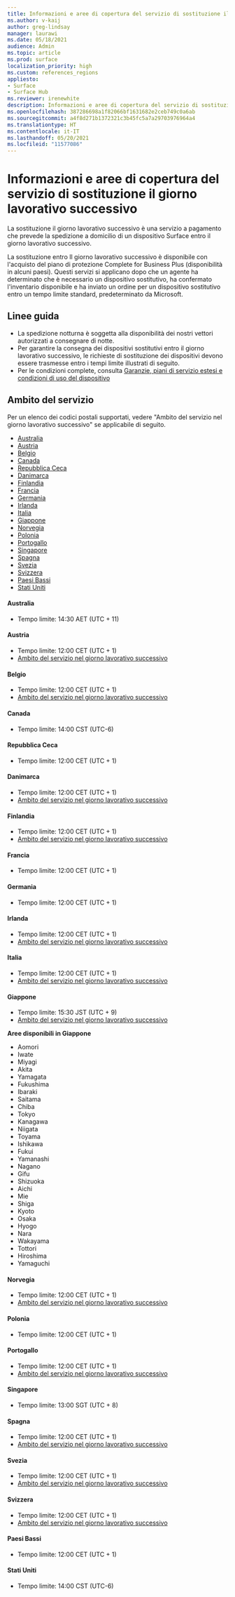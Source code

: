 ```yaml
---
title: Informazioni e aree di copertura del servizio di sostituzione il giorno lavorativo successivo
ms.author: v-kaij
author: greg-lindsay
manager: laurawi
ms.date: 05/18/2021
audience: Admin
ms.topic: article
ms.prod: surface
localization_priority: high
ms.custom: references_regions
appliesto:
- Surface
- Surface Hub
ms.reviewer: irenewhite
description: Informazioni e aree di copertura del servizio di sostituzione il giorno lavorativo successivo.
ms.openlocfilehash: 387286698a1f82066bf1631682e2ceb749c0a6ab
ms.sourcegitcommit: a4f8d271b1372321c3b45fc5a7a29703976964a4
ms.translationtype: HT
ms.contentlocale: it-IT
ms.lasthandoff: 05/20/2021
ms.locfileid: "11577086"
---
```

# <a name="next-business-day-replacement-information--coverage-areas"></a>Informazioni e aree di copertura del servizio di sostituzione il giorno lavorativo successivo

La sostituzione il giorno lavorativo successivo è una servizio a pagamento che prevede la spedizione a domicilio di un dispositivo Surface entro il giorno lavorativo successivo. 

La sostituzione entro Il giorno lavorativo successivo è disponibile con l'acquisto del piano di protezione Complete for Business Plus (disponibilità in alcuni paesi). Questi servizi si applicano dopo che un agente ha determinato che è necessario un dispositivo sostitutivo, ha confermato l'inventario disponibile e ha inviato un ordine per un dispositivo sostitutivo entro un  tempo limite standard, predeterminato da Microsoft. 

## <a name="guidelines"></a>Linee guida

- La spedizione notturna è soggetta alla disponibilità dei nostri vettori autorizzati a consegnare di notte.
- Per garantire la consegna dei dispositivi sostitutivi entro il giorno lavorativo successivo, le richieste di sostituzione dei dispositivi devono essere trasmesse entro i tempi limite illustrati di seguito.
- Per le condizioni complete, consulta [Garanzie, piani di servizio estesi e condizioni di uso del dispositivo](https://support.microsoft.com/topic/warranties-extended-service-plans-and-terms-conditions-for-your-device-eedf7a23-84a7-1a47-480b-0e10503eedf5)

## <a name="coverage"></a>Ambito del servizio

Per un elenco dei codici postali supportati, vedere "Ambito del servizio nel giorno lavorativo successivo" se applicabile di seguito. 

- [Australia](#australia)
- [Austria](#austria)
- [Belgio](#belgium)
- [Canada](#canada)
- [Repubblica Ceca](#czech-republic)
- [Danimarca](#denmark)
- [Finlandia](#finland)
- [Francia](#france)
- [Germania](#germany)
- [Irlanda](#ireland)
- [Italia](#italy)
- [Giappone](#japan)
- [Norvegia](#norway)
- [Polonia](#poland)
- [Portogallo](#portugal)
- [Singapore](#singapore)
- [Spagna](#spain)
- [Svezia](#sweden)
- [Svizzera](#switzerland)
- [Paesi Bassi](#the-netherlands)
- [Stati Uniti](#united-states)


#### <a name="australia"></a>Australia

- Tempo limite: 14:30 AET (UTC + 11)

#### <a name="austria"></a>Austria

- Tempo limite: 12:00 CET (UTC + 1)
- [Ambito del servizio nel giorno lavorativo successivo](https://download.microsoft.com/download/5/7/5/575447e3-70c1-468b-a714-22d3cded7a6e/NBD%20Coverage%20-%20Austria%20Post%20Codes%20030321.xlsx)

#### <a name="belgium"></a>Belgio

- Tempo limite: 12:00 CET (UTC + 1)
- [Ambito del servizio nel giorno lavorativo successivo](https://download.microsoft.com/download/f/b/9/fb95d99c-1403-4ecf-bbde-0bab2af2c2ce/NBD%20Coverage%20-%20Belgium%20Post%20Codes%20030321.xlsx)

#### <a name="canada"></a>Canada

- Tempo limite: 14:00 CST (UTC-6)

#### <a name="czech-republic"></a>Repubblica Ceca

- Tempo limite: 12:00 CET (UTC + 1)

#### <a name="denmark"></a>Danimarca 

- Tempo limite: 12:00 CET (UTC + 1) 
- [Ambito del servizio nel giorno lavorativo successivo](https://download.microsoft.com/download/9/e/6/9e6b4db6-b9f6-412e-a296-a10b5bc6e591/NBD%20Coverage%20-%20Denmark%20Post%20Codes%20030321.xlsx)

#### <a name="finland"></a>Finlandia

- Tempo limite: 12:00 CET (UTC + 1)
- [Ambito del servizio nel giorno lavorativo successivo](https://download.microsoft.com/download/b/d/d/bddd01a3-6f8e-4bd2-9549-4dbf0a5aee86/NBD%20Coverage%20-%20Finland%20Post%20Codes%20030321.xlsx)

#### <a name="france"></a>Francia

- Tempo limite: 12:00 CET (UTC + 1)

#### <a name="germany"></a>Germania

- Tempo limite: 12:00 CET (UTC + 1)

#### <a name="ireland"></a>Irlanda

- Tempo limite: 12:00 CET (UTC + 1)
- [Ambito del servizio nel giorno lavorativo successivo](https://download.microsoft.com/download/d/6/f/d6f05276-3657-49d3-8871-a2e445b686ef/NBD%20Coverage%20-%20Ireland%20Post%20Codes%20030321.xlsx)

#### <a name="italy"></a>Italia

- Tempo limite: 12:00 CET (UTC + 1)
- [Ambito del servizio nel giorno lavorativo successivo](https://download.microsoft.com/download/6/9/a/69a57c96-f4ce-4f93-a99a-2469ed737351/NBD%20Coverage%20-%20Italy%20Post%20Codes%20030321.xlsx)

#### <a name="japan"></a>Giappone

- Tempo limite: 15:30 JST (UTC + 9)
- [Ambito del servizio nel giorno lavorativo successivo](https://cdn.techcommunity.microsoft.com/assets/Surface/jp-next-day-replace-surface.pdf)

**Aree disponibili in Giappone** 

- Aomori
- Iwate
- Miyagi
- Akita
- Yamagata
- Fukushima
- Ibaraki
- Saitama
- Chiba
- Tokyo
- Kanagawa
- Niigata
- Toyama
- Ishikawa
- Fukui
- Yamanashi
- Nagano
- Gifu
- Shizuoka
- Aichi
- Mie
- Shiga
- Kyoto
- Osaka
- Hyogo
- Nara
- Wakayama
- Tottori
- Hiroshima
- Yamaguchi

#### <a name="norway"></a>Norvegia

- Tempo limite: 12:00 CET (UTC + 1)
- [Ambito del servizio nel giorno lavorativo successivo](https://download.microsoft.com/download/2/8/0/2803e50f-b7fb-431a-9eb9-efba7fb32260/NBD%20Coverage%20-%20Norway%20Post%20Codes%20032521.xlsx)

#### <a name="poland"></a>Polonia

- Tempo limite: 12:00 CET (UTC + 1)


#### <a name="portugal"></a>Portogallo

- Tempo limite: 12:00 CET (UTC + 1)
- [Ambito del servizio nel giorno lavorativo successivo](https://download.microsoft.com/download/5/1/4/5146ceeb-651c-4b10-afeb-ea1abb733e33/NBD%20Coverage%20-%20Portugal%20Post%20Codes%20030321.xlsx)

#### <a name="singapore"></a>Singapore

- Tempo limite: 13:00 SGT (UTC + 8)

#### <a name="spain"></a>Spagna

- Tempo limite: 12:00 CET (UTC + 1)
- [Ambito del servizio nel giorno lavorativo successivo](https://download.microsoft.com/download/6/1/d/61da1e35-e17e-4a67-ab81-27cf7a21f91b/NBD%20Coveragef-%20Spain%20Post%20Codes%20030321.xlsx)

#### <a name="sweden"></a>Svezia

- Tempo limite: 12:00 CET (UTC + 1)
- [Ambito del servizio nel giorno lavorativo successivo](https://download.microsoft.com/download/3/c/8/3c8a0591-2ee9-4742-835f-86b8c79b986f/NBD%20Coverage%20-%20Sweden%20Post%20Codes%20030321.xlsx)

#### <a name="switzerland"></a>Svizzera

- Tempo limite: 12:00 CET (UTC + 1)
- [Ambito del servizio nel giorno lavorativo successivo](https://download.microsoft.com/download/e/6/9/e69789ca-4617-4b23-afb2-09529f320de3/NBD%20Coverage%20-%20Switzerland%20Post%20Codes%20030321%20update.xlsx)

#### <a name="the-netherlands"></a>Paesi Bassi

- Tempo limite: 12:00 CET (UTC + 1)

#### <a name="united-states"></a>Stati Uniti 

- Tempo limite: 14:00 CST (UTC-6)
